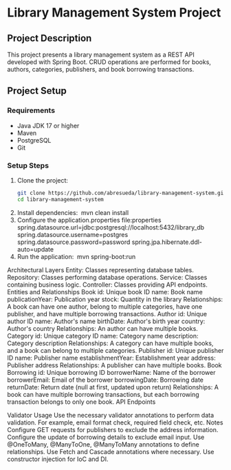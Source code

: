 # Library Management System Project

## Project Description
This project presents a library management system as a REST API developed with Spring Boot. CRUD operations are performed for books, authors, categories, publishers, and book borrowing transactions.

## Project Setup

### Requirements
- Java JDK 17 or higher
- Maven
- PostgreSQL
- Git

### Setup Steps
1. Clone the project:
   ```sh
   git clone https://github.com/abresueda/library-management-system.git
   cd library-management-system
2. Install dependencies:  mvn clean install  
3. Configure the application.properties file:properties  spring.datasource.url=jdbc:postgresql://localhost:5432/library_db spring.datasource.username=postgres spring.datasource.password=password spring.jpa.hibernate.ddl-auto=update  
4. Run the application:  mvn spring-boot:run

Architectural Layers
Entity: Classes representing database tables.
Repository: Classes performing database operations.
Service: Classes containing business logic.
Controller: Classes providing API endpoints.
Entities and Relationships
Book
id: Unique book ID
name: Book name
publicationYear: Publication year
stock: Quantity in the library
Relationships: A book can have one author, belong to multiple categories, have one publisher, and have multiple borrowing transactions.
Author
id: Unique author ID
name: Author's name
birthDate: Author's birth year
country: Author's country
Relationships: An author can have multiple books.
Category
id: Unique category ID
name: Category name
description: Category description
Relationships: A category can have multiple books, and a book can belong to multiple categories.
Publisher
id: Unique publisher ID
name: Publisher name
establishmentYear: Establishment year
address: Publisher address
Relationships: A publisher can have multiple books.
Book Borrowing
id: Unique borrowing ID
borrowerName: Name of the borrower
borrowerEmail: Email of the borrower
borrowingDate: Borrowing date
returnDate: Return date (null at first, updated upon return)
Relationships: A book can have multiple borrowing transactions, but each borrowing transaction belongs to only one book.
API Endpoints

Validator Usage
Use the necessary validator annotations to perform data validation. For example, email format check, required field check, etc.
Notes
Configure GET requests for publishers to exclude the address information.
Configure the update of borrowing details to exclude email input.
Use @OneToMany, @ManyToOne, @ManyToMany annotations to define relationships.
Use Fetch and Cascade annotations where necessary.
Use constructor injection for IoC and DI.
